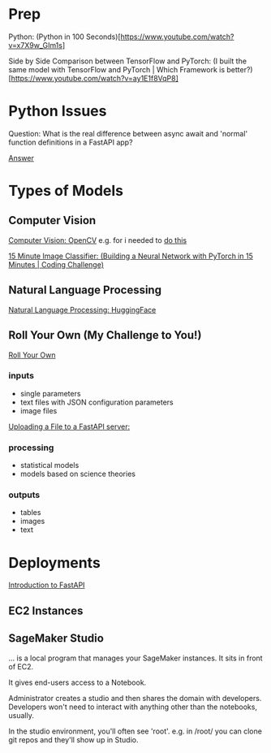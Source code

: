 # Prep

Python: (Python in 100 Seconds)[https://www.youtube.com/watch?v=x7X9w_GIm1s]

Side by Side Comparison between TensorFlow and PyTorch:
(I built the same model with TensorFlow and PyTorch | Which Framework is better?)[https://www.youtube.com/watch?v=ay1E1f8VqP8]

# Python Issues

Question: What is the real difference between async await and 'normal' function definitions in a FastAPI app?

[Answer](https://stackoverflow.com/questions/71516140/fastapi-runs-api-calls-in-serial-instead-of-parallel-fashion/71517830#71517830)

# Types of Models

## Computer Vision

[Computer Vision: OpenCV](https://opencv.org/about/)
e.g. for 
i needed to [do this](https://stackoverflow.com/questions/67921192/5bad-argument-in-function-rectangle-cant-parse-pt1-sequence-item-wit)

[15 Minute Image Classifier: (Building a Neural Network with PyTorch in 15 Minutes | Coding Challenge)](https://www.youtube.com/watch?v=mozBidd58VQ)

## Natural Language Processing

[Natural Language Processing: HuggingFace](https://huggingface.co/learn/nlp-course/chapter1/1)

## Roll Your Own (My Challenge to You!)

[Roll Your Own](http://example.com)

### inputs
- single parameters
- text files with JSON configuration parameters
- image files

[Uploading a File to a FastAPI server:](https://stackoverflow.com/questions/70796124/fastapi-how-to-upload-file-via-html-form/70797993#70797993)

### processing
- statistical models
- models based on science theories

### outputs
- tables
- images
- text

# Deployments

[Introduction to FastAPI](https://www.youtube.com/watch?v=SORiTsvnU28)

## EC2 Instances

## SageMaker Studio

... is a local program that manages your SageMaker instances. It sits in front of EC2.

It gives end-users access to a Notebook.

Administrator creates a studio and then shares the domain with developers. Developers won't need to interact with anything other than the notebooks, usually.

In the studio environment, you'll often see 'root'. e.g. in /root/ you can clone git repos and they'll show up in Studio.

